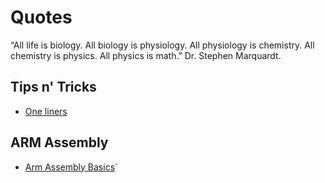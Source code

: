 # Quotes
“All life is biology. All biology is physiology. All physiology is chemistry. All chemistry is physics. All physics is math.” Dr. Stephen Marquardt.

## Tips n' Tricks
* [One liners ](http://h3manth.com/new/blog/2014/es6-one-liners-to-show-off/)

## ARM Assembly
* [Arm Assembly Basics](https://azeria-labs.com/writing-arm-assembly-part-1/)`
